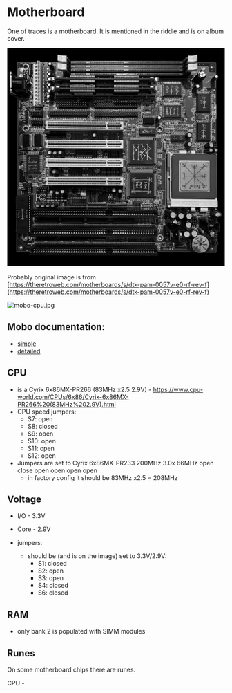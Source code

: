 # Motherboard

One of traces is a motherboard. It is mentioned in the riddle and is on album cover.

![A motherboard with runes on it](motherboard/mobo-runes.jpg)

Probably original image is from [https://theretroweb.com/motherboards/s/dtk-pam-0057v-e0-rf-rev-f](https://theretroweb.com/motherboards/s/dtk-pam-0057v-e0-rf-rev-f)

![mobo-cpu.jpg](motherboard/mobo-cpu.jpg)

## Mobo documentation:
- [simple](motherboard%2Fgemlight-computer-ltd-pentium-gmb-p57vps-ver-3-03.html-6079d916cd2b3307837324.pdf)
- [detailed](motherboard%2Fpam-0057v-user-manual-3.03-6079d916ce0ba229334850.pdf)

## CPU 
- is a Cyrix 6x86MX-PR266 (83MHz x2.5 2.9V) - https://www.cpu-world.com/CPUs/6x86/Cyrix-6x86MX-PR266%20(83MHz%202.9V).html
- CPU speed jumpers:
  - S7: open
  - S8: closed
  - S9: open
  - S10: open
  - S11: open
  - S12: open
- Jumpers are set to Cyrix 6x86MX-PR233 200MHz 3.0x 66MHz open close open open open open
  - in factory config it should be 83MHz x2.5 = 208MHz

## Voltage
- I/O - 3.3V
- Core - 2.9V

- jumpers:
  - should be (and is on the image) set to 3.3V/2.9V:
    - S1: closed
    - S2: open
    - S3: open
    - S4: closed
    - S6: closed

## RAM

- only bank 2 is populated with SIMM modules

## Runes

On some motherboard chips there are runes.

CPU - 

